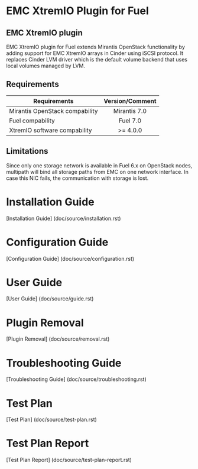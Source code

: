 EMC XtremIO Plugin for Fuel
===========================

EMC XtremIO plugin
------------------

EMC XtremIO plugin for Fuel extends Mirantis OpenStack functionality by adding
support for EMC XtremIO arrays in Cinder using iSCSI protocol. It replaces Cinder
LVM driver which is the default volume backend that uses local volumes
managed by LVM.

Requirements
------------

| Requirements                   | Version/Comment |
| ------------------------------ |:---------------:|
| Mirantis OpenStack compability | Mirantis 7.0    |
| Fuel compability               | Fuel 7.0        |
| XtremIO software compability   | >= 4.0.0        |




Limitations
-----------

Since only one storage network is available in Fuel 6.x on OpenStack nodes,
multipath will bind all storage paths from EMC on one network interface.
In case this NIC fails, the communication with storage is lost.

Installation Guide
==================

[Installation Guide] (doc/source/installation.rst)

Configuration Guide
===================

[Configuration Guide] (doc/source/configuration.rst)

User Guide
==========

[User Guide] (doc/source/guide.rst)

Plugin Removal
=============

[Plugin Removal] (doc/source/removal.rst)

Troubleshooting Guide
=====================

[Troubleshooting Guide] (doc/source/troubleshooting.rst)

Test Plan
=========

[Test Plan] (doc/source/test-plan.rst)

Test Plan Report
================

[Test Plan Report] (doc/source/test-plan-report.rst)

